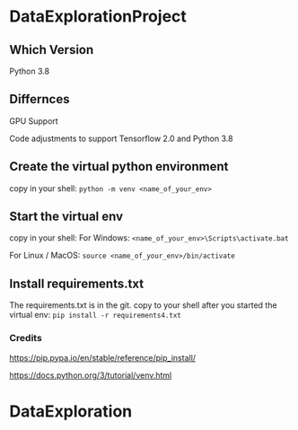 # DataExplorationProject

## Which Version
Python 3.8

## Differnces

GPU Support

Code adjustments to support Tensorflow 2.0 and Python 3.8

## Create the virtual python environment

copy in your shell:
	` python -m venv <name_of_your_env> ` 
	
## Start the virtual env

copy in your shell:
   For Windows: ` <name_of_your_env>\Scripts\activate.bat ` 
	
   For Linux / MacOS: ` source <name_of_your_env>/bin/activate `
	
## Install requirements.txt 

The requirements.txt is in the git.
copy to your shell after you started the virtual env:
	` pip install -r requirements4.txt `  
	
	
### Credits

https://pip.pypa.io/en/stable/reference/pip_install/

https://docs.python.org/3/tutorial/venv.html



# DataExploration
